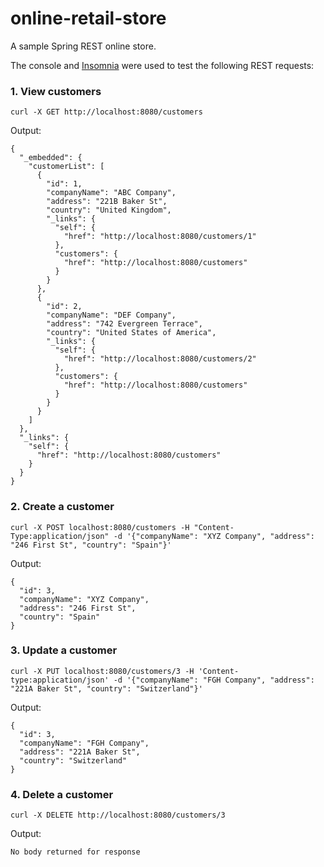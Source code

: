 # online-retail-store
A sample Spring REST online store.

The console and [Insomnia](https://github.com/Kong/insomnia) were used to test the following REST requests:

### 1. View customers
```
curl -X GET http://localhost:8080/customers
```
Output:
```
{
  "_embedded": {
    "customerList": [
      {
        "id": 1,
        "companyName": "ABC Company",
        "address": "221B Baker St",
        "country": "United Kingdom",
        "_links": {
          "self": {
            "href": "http://localhost:8080/customers/1"
          },
          "customers": {
            "href": "http://localhost:8080/customers"
          }
        }
      },
      {
        "id": 2,
        "companyName": "DEF Company",
        "address": "742 Evergreen Terrace",
        "country": "United States of America",
        "_links": {
          "self": {
            "href": "http://localhost:8080/customers/2"
          },
          "customers": {
            "href": "http://localhost:8080/customers"
          }
        }
      }
    ]
  },
  "_links": {
    "self": {
      "href": "http://localhost:8080/customers"
    }
  }
}
```

### 2. Create a customer
```
curl -X POST localhost:8080/customers -H "Content-Type:application/json" -d '{"companyName": "XYZ Company", "address": "246 First St", "country": "Spain"}'
```
Output:
```
{
  "id": 3,
  "companyName": "XYZ Company",
  "address": "246 First St",
  "country": "Spain"
}
```

### 3. Update a customer
```
curl -X PUT localhost:8080/customers/3 -H 'Content-type:application/json' -d '{"companyName": "FGH Company", "address": "221A Baker St", "country": "Switzerland"}'
```
Output:
```
{
  "id": 3,
  "companyName": "FGH Company",
  "address": "221A Baker St",
  "country": "Switzerland"
}
```
### 4. Delete a customer
```
curl -X DELETE http://localhost:8080/customers/3
```
Output:
```
No body returned for response
```

